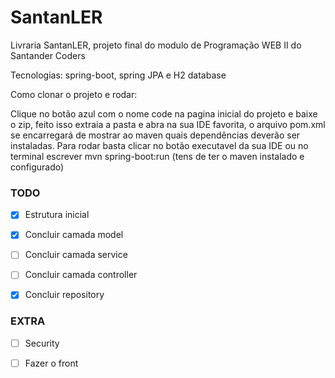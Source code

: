 # SantanLER
Livraria SantanLER, projeto final do modulo de Programação WEB II do Santander Coders


Tecnologias: spring-boot, spring JPA e H2 database


Como clonar o projeto e rodar: 

Clique no botão azul com o nome code na pagina inicial do projeto e baixe o zip, feito isso extraia a pasta e abra na sua IDE favorita, o arquivo pom.xml se encarregará de mostrar ao maven quais dependências deverão ser instaladas. Para rodar basta clicar no botão executavel da sua IDE ou no terminal escrever mvn spring-boot:run (tens de ter o maven instalado e configurado)




<h3>TODO</h3>

- [x] Estrutura inicial
- [x] Concluir camada model
- [ ] Concluir camada service
- [ ] Concluir camada controller
- [X] Concluir repository


<h3>EXTRA</h3>

- [ ] Security
- [ ] Fazer o front


